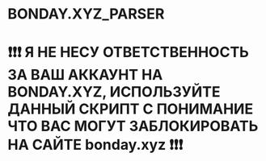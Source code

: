 # BONDAY.XYZ_PARSER
# ❗️❗️❗️ Я НЕ НЕСУ ОТВЕТСТВЕННОСТЬ ЗА ВАШ АККАУНТ НА BONDAY.XYZ, ИСПОЛЬЗУЙТЕ ДАННЫЙ СКРИПТ С ПОНИМАНИЕ ЧТО ВАС МОГУТ ЗАБЛОКИРОВАТЬ НА САЙТЕ bonday.xyz ❗️❗️❗️
